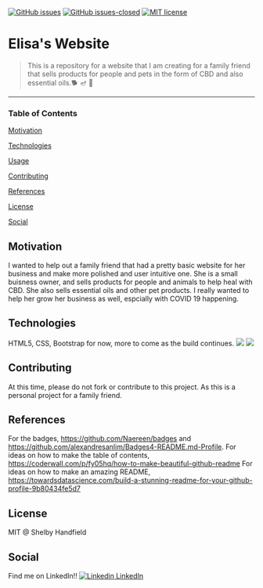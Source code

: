 [![GitHub issues](https://img.shields.io/github/issues/Naereen/StrapDown.js.svg)](https://GitHub.com/Naereen/StrapDown.js/issues/)
[![GitHub issues-closed](https://img.shields.io/github/issues-closed/Naereen/StrapDown.js.svg)](https://GitHub.com/Naereen/StrapDown.js/issues?q=is%3Aissue+is%3Aclosed)
[![MIT license](https://img.shields.io/badge/License-MIT-blue.svg)](https://lbesson.mit-license.org/)
# Elisa's Website
> This is a repository for a website that I am creating for a family friend that sells products for people and pets in the form of CBD and also essential oils.🐕  🪔  🌿 
<hr> 

### Table of Contents
  [Motivation](https://github.com/shandfield/elisa-website/blob/main/README.md#motivation)
  
  [Technologies](https://github.com/shandfield/elisa-website/blob/main/README.md#technologies)
  
  [Usage](https://github.com/shandfield/elisa-website/blob/main/README.md#usage)
  
  [Contributing](https://github.com/shandfield/elisa-website/blob/main/README.md#contributing)
  
  [References](https://github.com/shandfield/elisa-website/blob/main/README.md#references)
  
  [License](https://github.com/shandfield/elisa-website/blob/main/README.md#license)
  
  [Social](https://github.com/shandfield/elisa-website/blob/main/README.md#social)


## Motivation
I wanted to help out a family friend that had a pretty basic website for her business and make more polished and user intuitive one. She is a small buisness owner, and sells products for people and animals to help heal with CBD. She also sells essential oils and other pet products. I really wanted to help her grow her business as well, espcially with COVID 19 happening. 

## Technologies
HTML5, CSS, Bootstrap for now, more to come as the build continues. 
<img src="https://img.shields.io/badge/HTML-239120?style=for-the-badge&logo=html5&logoColor=white" />
<img src="https://img.shields.io/badge/CSS-239120?&style=for-the-badge&logo=css3&logoColor=white" />

## Contributing
At this time, please do not fork or contribute to this project. As this is a personal project for a family friend. 

## References
For the badges, https://github.com/Naereen/badges and https://github.com/alexandresanlim/Badges4-README.md-Profile.
For ideas on how to make the table of contents, https://coderwall.com/p/fy05hq/how-to-make-beautiful-github-readme
For ideas on how to make an amazing README, https://towardsdatascience.com/build-a-stunning-readme-for-your-github-profile-9b80434fe5d7

## License
MIT @ Shelby Handfield


## Social
Find me on LinkedIn!! 
   [![Linkedin](https://i.stack.imgur.com/gVE0j.png) LinkedIn](https://www.linkedin.com/in/shelby-handfield-87ba6810b/)
